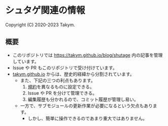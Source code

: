 # シュタゲ関連の情報
Copyright (C) 2020-2023 Takym.

## 概要
* このリポジトリでは <https://takym.github.io/blog/shutage> 内の記事を管理しています。
* Issue や PR もこのリポジトリで受け付けています。
* [takym.github.io](https://github.com/Takym/takym.github.io) からは、歴史的経緯から分割されています。
	* また、下記の三つの利点もあります。
		1. [規約](LICENSE.md)を異なるものに設定できる。
		2. Issue や PR を分けて管理できる。
		3. 編集履歴も分かれるので、コミット履歴が管理し易い。
	* 一方で、サブモジュールの更新作業が必要になるという欠点もあります。
		* しかし、簡単に操作できるのであまり重大ではありません。
